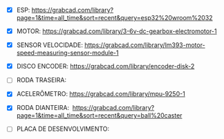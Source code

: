 - [x] ESP:
https://grabcad.com/library?page=1&time=all_time&sort=recent&query=esp32%20wroom%2032

- [x] MOTOR:
https://grabcad.com/library/3-6v-dc-gearbox-electromotor-1

- [x] SENSOR VELOCIDADE: 
https://grabcad.com/library/lm393-motor-speed-measuring-sensor-module-1

- [x] DISCO ENCODER: 
https://grabcad.com/library/encoder-disk-2

- [ ] RODA TRASEIRA: 


- [x] ACELERÔMETRO: 
https://grabcad.com/library/mpu-9250-1

- [x] RODA DIANTEIRA: 
https://grabcad.com/library?page=1&time=all_time&sort=recent&query=ball%20caster

- [ ] PLACA DE DESENVOLVIMENTO:
